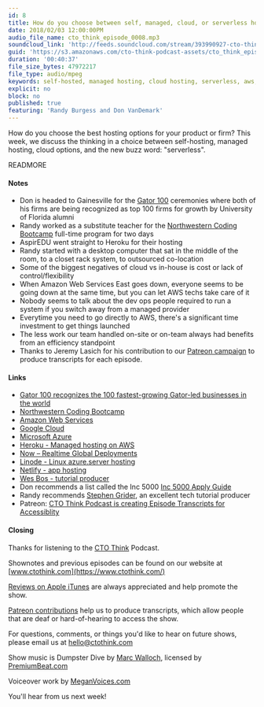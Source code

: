 ```yaml
---
id: 8
title: How do you choose between self, managed, cloud, or serverless hosting?
date: 2018/02/03 12:00:00PM
audio_file_name: cto_think_episode_0008.mp3
soundcloud_link: 'http://feeds.soundcloud.com/stream/393990927-cto-think-episode-8-how-do-you-choose-between-self-managed-cloud-or-serverless-hosting.mp3'
guid: 'https://s3.amazonaws.com/cto-think-podcast-assets/cto_think_episode_0008.mp3'
duration: '00:40:37'
file_size_bytes: 47972217
file_type: audio/mpeg
keywords: self-hosted, managed hosting, cloud hosting, serverless, aws, google cloud, azure, cto, management
explicit: no
block: no
published: true
featuring: 'Randy Burgess and Don VanDemark'
---
```


How do you choose the best hosting options for your product or firm? This week, we discuss the thinking in a choice between self-hosting, managed hosting, cloud options, and the new buzz word: "serverless".

READMORE

#### Notes

* Don is headed to Gainesville for the [Gator 100](https://gator100.ufl.edu/home) ceremonies where both of his firms are being recognized as top 100 firms for growth by University of Florida alumni
* Randy worked as a substitute teacher for the [Northwestern Coding Bootcamp](https://bootcamp.northwestern.edu/coding) full-time program for two days
* AspirEDU went straight to Heroku for their hosting
* Randy started with a desktop computer that sat in the middle of the room, to a closet rack system, to outsourced co-location
* Some of the biggest negatives of cloud vs in-house is cost or lack of control/flexibility
* When Amazon Web Services East goes down, everyone seems to be going down at the same time, but you can let AWS techs take care of it
* Nobody seems to talk about the dev ops people required to run a system if you switch away from a managed provider
* Everytime you need to go directly to AWS, there's a significant time investment to get things launched
* The less work our team handled on-site or on-team always had benefits from an efficiency standpoint
* Thanks to Jeremy Lasich for his contribution to our [Patreon campaign](https://www.patreon.com/ctothink) to produce transcripts for each episode.

#### Links

* [Gator 100 recognizes the 100 fastest-growing Gator-led businesses in the world](https://gator100.ufl.edu/home)
* [Northwestern Coding Bootcamp](https://bootcamp.northwestern.edu/coding)
* [Amazon Web Services](https://aws.amazon.com)
* [Google Cloud](https://cloud.google.com/)
* [Microsoft Azure](https://azure.microsoft.com/en-us/)
* [Heroku - Managed hosting on AWS](https://www.heroku.com)
* [Now – Realtime Global Deployments](https://zeit.co/now)
* [Linode - Linux azure.server hosting](https://www.linode.com)
* [Netlify - app hosting](https://www.netlify.com)
* [Wes Bos - tutorial producer](http://wesbos.com/)
* Don recommends a list called the Inc 5000 [Inc 5000 Apply Guide](https://www.inc.com/apply/guide)
* Randy recommends [Stephen Grider](https://www.udemy.com/user/sgslo/), an excellent tech tutorial producer
* Patreon: [CTO Think Podcast is creating Episode Transcripts for Accessiblity](https://www.patreon.com/ctothink)

#### Closing

Thanks for listening to the [CTO Think](https://www.ctothink.com) Podcast.  

Shownotes and previous episodes can be found on our website at [www.ctothink.com](https://www.ctothink.com/)  

[Reviews on Apple iTunes](https://itunes.apple.com/us/podcast/cto-think/id1331281544) are always appreciated and help promote the show.  

[Patreon contributions](https://www.patreon.com/ctothink) help us to produce transcripts, which allow people that are deaf or hard-of-hearing to access the show.  

For questions, comments, or things you'd like to hear on future shows, please email us at [hello@ctothink.com](mailto:hello@ctothink.com)  

Show music is Dumpster Dive by [Marc Walloch](http://marcwalloch.com/), licensed by [PremiumBeat.com](https://www.premiumbeat.com)  

Voiceover work by [MeganVoices.com](http://www.meganvoices.com)  

You'll hear from us next week!  
